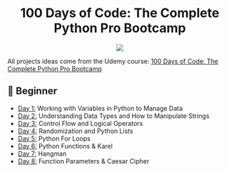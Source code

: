 <h1 align="center">100 Days of Code: The Complete Python Pro Bootcamp</h1>

<p align="center">
  <img src="https://github.com/jolynutella/100-days-of-Python-and-Docker/assets/49729426/40de58d5-1e80-441e-8773-a0d3d045ff24">
</p>

All projects ideas come from the Udemy course: [100 Days of Code: The Complete Python Pro Bootcamp](https://www.udemy.com/course/100-days-of-code/)

## 🔰 Beginner 
- [Day 1:](https://github.com/jolynutella/100-days-of-Python-and-Docker/tree/main/Day%201) Working with Variables in Python to Manage Data
- [Day 2:](https://github.com/jolynutella/100-days-of-Python-and-Docker/tree/main/Day%202) Understanding Data Types and How to Manipulate Strings
- [Day 3:](https://github.com/jolynutella/100-days-of-Python-and-Docker/tree/main/Day%203) Control Flow and Logical Operators
- [Day 4:](https://github.com/jolynutella/100-days-of-Python-and-Docker/tree/main/Day%204) Randomization and Python Lists
- [Day 5:](https://github.com/jolynutella/100-days-of-Python-and-Docker/tree/main/Day%205) Python For Loops
- [Day 6:](https://github.com/jolynutella/100-days-of-Python-and-Docker/tree/main/Day-6) Python Functions & Karel
- [Day 7:](https://github.com/jolynutella/100-days-of-Python-and-Docker/tree/main/Day-7) Hangman
- [Day 8:](https://github.com/jolynutella/100-days-of-Python-and-Docker/tree/main/Day-8) Function Parameters & Caesar Cipher